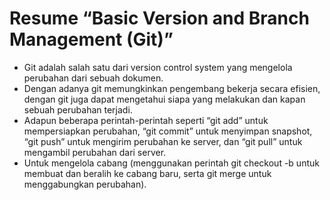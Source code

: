 <h1>Resume “Basic Version and Branch Management (Git)”</h1>

- Git adalah salah satu dari version control system yang mengelola perubahan dari sebuah dokumen. 
- Dengan adanya git memungkinkan pengembang bekerja secara efisien, dengan git juga dapat mengetahui siapa yang   melakukan dan kapan sebuah perubahan terjadi.
- Adapun beberapa perintah-perintah seperti “git add” untuk mempersiapkan perubahan, “git commit” untuk menyimpan snapshot, “git push” untuk mengirim perubahan ke server, dan “git pull” untuk mengambil perubahan dari server.
- Untuk mengelola cabang (menggunakan perintah git checkout -b untuk membuat dan beralih ke cabang baru, serta git merge untuk menggabungkan perubahan). 
